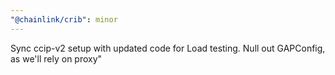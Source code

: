 ```yaml
---
"@chainlink/crib": minor
---
```


Sync ccip-v2 setup with updated code for Load testing. Null out GAPConfig, as we'll rely on proxy"
